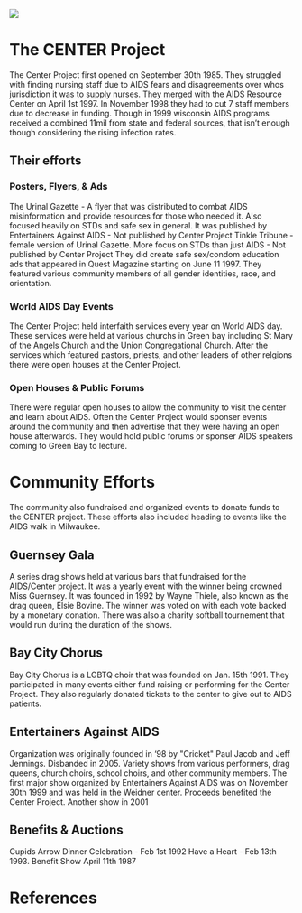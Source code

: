 <a href="https://juncture-digital.org"><img src="https://juncture-digital.org/images/ve-button.png"></a>

<param ve-config 
       title="AIDS & The CENTER Project"
       author="Cora Terletzky"
       banner="https://live.staticflickr.com/65535/52553391951_db8a024a45_z.jpg" 
       layout="vertical">
       
# The CENTER Project

The Center Project first opened on September 30th 1985. They struggled with finding nursing staff due to AIDS fears and disagreements over whos jurisdiction it was to supply nurses. They merged with the AIDS Resource Center on April 1st 1997. In November 1998 they had to cut 7 staff members due to decrease in funding. Though in 1999 wisconsin AIDS programs received a combined 11mil from state and federal sources, that isn’t enough though considering the rising infection rates. 

<param ve-image
            url="https://live.staticflickr.com/65535/52561664006_1278b6dbbb.jpg">
<param ve-image 
       url="https://live.staticflickr.com/65535/52561210737_8b2e5873dd_w.jpg">
<param ve-image 
       url="https://live.staticflickr.com/65535/52561210782_ae2f23aa92_z.jpg">

## Their efforts 
### Posters, Flyers, & Ads
The Urinal Gazette - A flyer that was distributed to combat AIDS misinformation and provide resources for those who needed it. Also focused heavily on STDs and safe sex in general. It was published by Entertainers Against AIDS - Not published by Center Project
Tinkle Tribune - female version of Urinal Gazette. More focus on STDs than just AIDS - Not published by Center Project
They did create safe sex/condom education ads that appeared in Quest Magazine starting on June 11 1997. They featured various community members of all gender identities, race, and orientation. 
<param ve-image 
       url="https://live.staticflickr.com/65535/52562205313_ae94eba7aa_w.jpg">
<param ve-image 
       url="https://live.staticflickr.com/65535/52562133780_fc63d6a738_b.jpg">

### World AIDS Day Events
The Center Project held interfaith services every year on World AIDS day. These services were held at various churchs in Green bay including St Mary of the Angels Church and the Union Congregational Church. After the services which featured pastors, priests, and other leaders of other relgions there were open houses at the Center Project. 
<param ve-image 
       url="https://live.staticflickr.com/65535/52562205558_2bf4c31441.jpg">
<param ve-image 
       url="https://live.staticflickr.com/65535/52561210877_112db954cc.jpg">
<param ve-image 
       url="https://live.staticflickr.com/65535/52561210887_3bbd8d354c_w.jpg">

### Open Houses & Public Forums
There were regular open houses to allow the community to visit the center and learn about AIDS. Often the Center Project would sponser events around the community and then advertise that they were having an open house afterwards. They would hold public forums or sponser AIDS speakers coming to Green Bay to lecture. 
<param ve-image 
       url="https://live.staticflickr.com/65535/52562205398_b43edb7ff8_w.jpg">
<param ve-image
       url="https://live.staticflickr.com/65535/52562133935_a67ac8781a_n.jpg">
<param ve-image
       url="https://live.staticflickr.com/65535/52562133935_a67ac8781a_n.jpg">
<param ve-image
       url="https://live.staticflickr.com/65535/52562133715_edb91779e5_w.jpg">

# Community Efforts

The community also fundraised and organized events to donate funds to the CENTER project. These efforts also included heading to events like the AIDS walk in Milwaukee. 
<param ve-image 
       url="https://live.staticflickr.com/65535/52561957184_62870ecff5.jpg">

## Guernsey Gala

A series drag shows held at various bars that fundraised for the AIDS/Center project. It was a yearly event with the winner being crowned Miss Guernsey. It was founded in 1992 by Wayne Thiele, also known as the drag queen, Elsie Bovine. The winner was voted on with each vote backed by a monetary donation. There was also a charity softball tournement  that would run during the duration of the shows. 
<param ve-image 
       label="Guernsey Sash"
       url="https://live.staticflickr.com/65535/52561210732_5d78aeaca8_k.jpg">
<param ve-image 
       label="1993 winner"
       url="https://live.staticflickr.com/65535/52561210822_ca8e1f2911_c.jpg">
<param ve-image 
       label="1994 winner"
       url="https://live.staticflickr.com/65535/52561664296_b83fb4f281.jpg">
<param ve-image 
       label="1995 winner"
       url="https://live.staticflickr.com/65535/52561957254_c18d26c85a_c.jpg">
<param ve-image 
       label="1996 winner"
      url="https://live.staticflickr.com/65535/52562205513_34dcce8a9d_c.jpg">
<param ve-image 
       label="1997 winner"
       url="https://live.staticflickr.com/65535/52561957229_6eb29edfc0_z.jpg">
<param ve-image 
       label="1998 winner"
       url="https://live.staticflickr.com/65535/52561664266_fab361bcb6_z.jpg">
<param ve-image 
       label="1999 Guernsey softball tournement"
       url="https://live.staticflickr.com/65535/52562272633_219a6b8508_c.jpg">
<param ve-image 
       label="2000 winner"
       url="https://live.staticflickr.com/65535/52561664231_8845f758a0_z.jpg">

## Bay City Chorus

Bay City Chorus is a LGBTQ choir that was founded on Jan. 15th 1991. They participated in many events either fund raising or performing for the Center Project. They also regularly donated tickets to the center to give out to AIDS patients. 
<param ve-image 
       url="https://wislgbthistory.com/organiz/arts/bay-city-chorus/bcc-invite-pj.jpg">

## Entertainers Against AIDS

Organization was originally founded in ‘98 by "Cricket" Paul Jacob and Jeff Jennings. Disbanded in 2005.
Variety shows from various performers, drag queens, church choirs, school choirs, and other community members. The first major show organized by Entertainers Against AIDS was on November 30th 1999 and was held in the Weidner center. Proceeds benefited the Center Project. Another show in 2001
<param ve-image 
       url="https://live.staticflickr.com/65535/52561664026_b3a0593de0_b.jpg">
<param ve-image 
       url="https://live.staticflickr.com/65535/52561664056_41a3223c11_w.jpg">
       
## Benefits & Auctions

Cupids Arrow Dinner Celebration - Feb 1st 1992
Have a Heart - Feb 13th 1993. 
Benefit Show April 11th 1987
<param ve-image 
       url="https://live.staticflickr.com/65535/52562205308_7e2afe23fe_w.jpg">

# References

[^1]: [Wikipedia: Girl with a Pearl Earring](https://en.wikipedia.org/wiki/Girl_with_a_Pearl_Earring)
